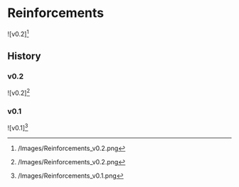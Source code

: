 # Reinforcements

![v0.2][^2]

## History

### v0.2

![v0.2][^2]

### v0.1

![v0.1][^1]

[^1]: /Images/Reinforcements_v0.1.png
[^2]: /Images/Reinforcements_v0.2.png